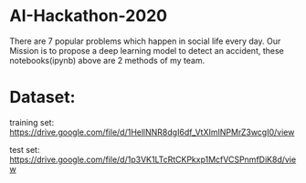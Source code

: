 # AI-Hackathon-2020
There are 7 popular problems which happen in social life every day. Our Mission is to propose a deep learning model to detect an accident, these notebooks(ipynb) above are 2 methods of my team.

# Dataset:
training set:
https://drive.google.com/file/d/1HellNNR8dgI6df_VtXImINPMrZ3wcgI0/view

test set:
https://drive.google.com/file/d/1p3VK1LTcRtCKPkxp1McfVCSPnmfDiK8d/view
